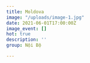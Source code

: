 ```yaml
---
title: Moldova
image: "/uploads/image-1.jpg"
date: 2021-06-01T17:00:00Z
image_event: []
hot: true
description: ''
group: Nội Bộ

---
```

